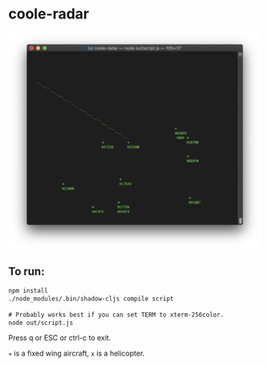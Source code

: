 # coole-radar

![Screenshot](screenshot.png?raw=true "Screenshot")

## To run:

```
npm install
./node_modules/.bin/shadow-cljs compile script

# Probably works best if you can set TERM to xterm-256color.
node out/script.js
```

Press q or ESC or ctrl-c to exit.

`✈` is a fixed wing aircraft, `x` is a helicopter.
